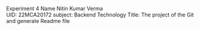 Experiment 4
Name Nitin Kumar Verma            
UID: 22MCA20172
subject: Backend Technology
Title: The project of the Git and generate Readme file
